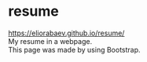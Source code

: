 # resume
https://eliorabaev.github.io/resume/ <br>
My resume in a webpage. <br>
This page was made by using Bootstrap.
